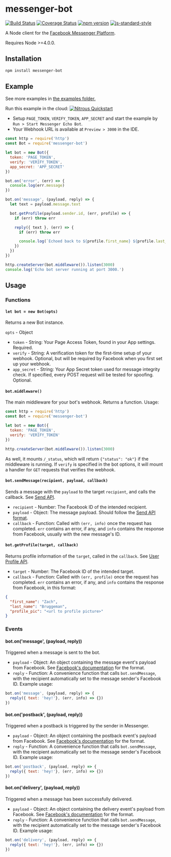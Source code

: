 # messenger-bot
[![Build Status](https://travis-ci.org/remixz/messenger-bot.svg?branch=master)](https://travis-ci.org/remixz/messenger-bot)
[![Coverage Status](https://coveralls.io/repos/github/remixz/messenger-bot/badge.svg?branch=master)](https://coveralls.io/github/remixz/messenger-bot?branch=master)
[![npm version](https://img.shields.io/npm/v/messenger-bot.svg)](https://www.npmjs.com/package/messenger-bot)
[![js-standard-style](https://img.shields.io/badge/code%20style-standard-brightgreen.svg)](http://standardjs.com/)


A Node client for the [Facebook Messenger Platform](https://developers.facebook.com/docs/messenger-platform).

Requires Node >=4.0.0.

## Installation

```bash
npm install messenger-bot
```

## Example

See more examples in [the examples folder.](https://github.com/remixz/messenger-bot/tree/master/example)

Run this example in the cloud: [![Nitrous Quickstart](https://nitrous-image-icons.s3.amazonaws.com/quickstart.svg)](https://www.nitrous.io/quickstart)
* Setup `PAGE_TOKEN`, `VERIFY_TOKEN`, `APP_SECRET` and start the example by `Run > Start Messenger Echo Bot`.
* Your Webhook URL is available at `Preview > 3000` in the IDE.

```js
const http = require('http')
const Bot = require('messenger-bot')

let bot = new Bot({
  token: 'PAGE_TOKEN',
  verify: 'VERIFY_TOKEN',
  app_secret: 'APP_SECRET'
})

bot.on('error', (err) => {
  console.log(err.message)
})

bot.on('message', (payload, reply) => {
  let text = payload.message.text

  bot.getProfile(payload.sender.id, (err, profile) => {
    if (err) throw err

    reply({ text }, (err) => {
      if (err) throw err

      console.log(`Echoed back to ${profile.first_name} ${profile.last_name}: ${text}`)
    })
  })
})

http.createServer(bot.middleware()).listen(3000)
console.log('Echo bot server running at port 3000.')
```

## Usage

### Functions

#### `let bot = new Bot(opts)`

Returns a new Bot instance.

`opts` - Object

* `token` - String: Your Page Access Token, found in your App settings. Required.
* `verify` - String: A verification token for the first-time setup of your webhook. Optional, but will be required by Facebook when you first set up your webhook.
* `app_secret` - String: Your App Secret token used for message integrity check. If specified, every POST request  will be tested for spoofing. Optional.

#### `bot.middleware()`

The main middleware for your bot's webhook. Returns a function. Usage:

```js
const http = require('http')
const Bot = require('messenger-bot')

let bot = new Bot({
  token: 'PAGE_TOKEN',
  verify: 'VERIFY_TOKEN'
})

http.createServer(bot.middleware()).listen(3000)
```

As well, it mounts `/_status`, which will return `{"status": "ok"}` if the middleware is running. If `verify` is specified in the bot options, it will mount a handler for `GET` requests that verifies the webhook.

#### `bot.sendMessage(recipient, payload, callback)`

Sends a message with the `payload` to the target `recipient`, and calls the callback. See [Send API](https://developers.facebook.com/docs/messenger-platform/send-api-reference#request).

* `recipient` - Number: The Facebook ID of the intended recipient.
* `payload` - Object: The message payload. Should follow the [Send API format](https://developers.facebook.com/docs/messenger-platform/send-api-reference).
* `callback` - Function: Called with `(err, info)` once the request has completed. `err` contains an error, if any, and `info` contains the response from Facebook, usually with the new message's ID.

#### `bot.getProfile(target, callback)`

Returns profile information of the `target`, called in the `callback`. See [User Profile API](https://developers.facebook.com/docs/messenger-platform/send-api-reference#user_profile_request).

* `target` - Number: The Facebook ID of the intended target.
* `callback` - Function: Called with `(err, profile)` once the request has completed. `err` contains an error, if any, and `info` contains the response from Facebook, in this format:

```json
{
  "first_name": "Zach",
  "last_name": "Bruggeman",
  "profile_pic": "<url to profile picture>"
}
```

### Events

#### bot.on('message', (payload, reply))

Triggered when a message is sent to the bot.

* `payload` - Object: An object containing the message event's payload from Facebook. See [Facebook's documentation](https://developers.facebook.com/docs/messenger-platform/webhook-reference#received_message) for the format.
* `reply` - Function: A convenience function that calls `bot.sendMessage`, with the recipient automatically set to the message sender's Facebook ID. Example usage:

```js
bot.on('message', (payload, reply) => {
  reply({ text: 'hey!'}, (err, info) => {})
})
```

#### bot.on('postback', (payload, reply))

Triggered when a postback is triggered by the sender in Messenger.

* `payload` - Object: An object containing the postback event's payload from Facebook. See [Facebook's documentation](https://developers.facebook.com/docs/messenger-platform/webhook-reference#postback) for the format.
* `reply` - Function: A convenience function that calls `bot.sendMessage`, with the recipient automatically set to the message sender's Facebook ID. Example usage:

```js
bot.on('postback', (payload, reply) => {
  reply({ text: 'hey!'}, (err, info) => {})
})
```

#### bot.on('delivery', (payload, reply))

Triggered when a message has been successfully delivered.

* `payload` - Object: An object containing the delivery event's payload from Facebook. See [Facebook's documentation](https://developers.facebook.com/docs/messenger-platform/webhook-reference#message_delivery) for the format.
* `reply` - Function: A convenience function that calls `bot.sendMessage`, with the recipient automatically set to the message sender's Facebook ID. Example usage:

```js
bot.on('delivery', (payload, reply) => {
  reply({ text: 'hey!'}, (err, info) => {})
})
```
